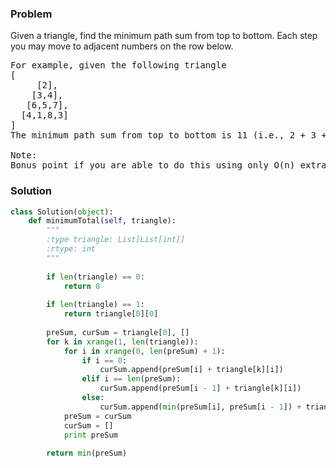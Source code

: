 ### Problem
Given a triangle, find the minimum path sum from top to bottom. Each step you may move to adjacent numbers on the row below.
<pre>
For example, given the following triangle
[
     [2],
    [3,4],
   [6,5,7],
  [4,1,8,3]
]
The minimum path sum from top to bottom is 11 (i.e., 2 + 3 + 5 + 1 = 11).

Note:
Bonus point if you are able to do this using only O(n) extra space, where n is the total number of rows in the triangle.
</pre>
### Solution
```python
class Solution(object):
    def minimumTotal(self, triangle):
        """
        :type triangle: List[List[int]]
        :rtype: int
        """
        
        if len(triangle) == 0:
            return 0
        
        if len(triangle) == 1:
            return triangle[0][0]
        
        preSum, curSum = triangle[0], []
        for k in xrange(1, len(triangle)):
            for i in xrange(0, len(preSum) + 1):
                if i == 0:
                    curSum.append(preSum[i] + triangle[k][i])
                elif i == len(preSum):
                    curSum.append(preSum[i - 1] + triangle[k][i])
                else:
                    curSum.append(min(preSum[i], preSum[i - 1]) + triangle[k][i])
            preSum = curSum
            curSum = []
            print preSum
        
        return min(preSum)
        
```